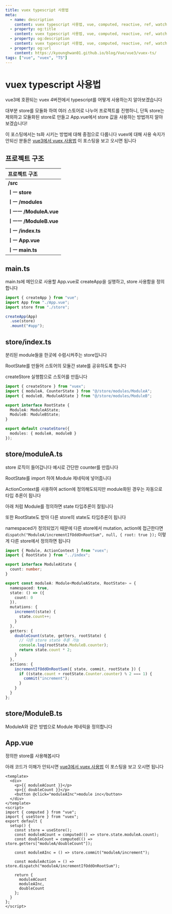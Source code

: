 ```yaml
---
title: vuex typescript 사용법
meta:
  - name: description
    content: vuex typescript 사용법, vue, computed, reactive, ref, watch, watchEffect, props, vuex, composable, typescript
  - property: og:title
    content: vuex typescript 사용법, vue, computed, reactive, ref, watch, watchEffect, props, vuex, composable, typescript
  - property: og:description
    content: vuex typescript 사용법, vue, computed, reactive, ref, watch, watchEffect, props, vuex, composable, typescript
  - property: og:url
    content: https://kyounghwan01.github.io/blog/Vue/vue3/vuex-ts/
tags: ["vue", "vuex", "TS"]
---
```


# vuex typescript 사용법

vue3에 호환되는 vuex 4버전에서 typescript를 어떻게 사용하는지 알아보겠습니다

대부분 store를 모듈화 하여 여러 스토어로 나누어 프로젝트를 진행하니, 단독 store는 제외하고 모듈화된 store로 만들고 App.vue에서 store 값을 사용하는 방법까지 알아보겠습니다!

이 포스팅에서는 ts화 시키는 방법에 대해 중점으로 다룹니다 vuex에 대해 사용 숙지가 안되신 분들은 [vue3에서 vuex 사용법](https://kyounghwan01.github.io/blog/Vue/vue3/composition-api-vuex/) 이 포스팅을 보고 오시면 됩니다

## 프로젝트 구조

| 프로젝트 구조           |
| :---------------------- |
| **/src**                |
| **ㅣㅡ store**          |
| **ㅣㅡ /modules**       |
| **ㅣㅡㅡ /ModuleA.vue** |
| **ㅣㅡㅡ /ModuleB.vue** |
| **ㅣㅡ /index.ts**      |
| **ㅣㅡ App.vue**        |
| **ㅣㅡ main.ts**        |

## main.ts

main.ts에 메인으로 사용할 App.vue로 createApp을 실행하고, store 사용함을 정의합니다

```ts
import { createApp } from "vue";
import App from "./App.vue";
import store from "./store";

createApp(App)
  .use(store)
  .mount("#app");
```

## store/index.ts

분리된 module들을 한곳에 수렴시켜주는 store입니다

RootState를 만들어 스토어의 모듈간 state를 공유하도록 합니다

createStore 실행함으로 스토어를 만듭니다

```ts {5-8,10}
import { createStore } from "vuex";
import { moduleA, CounterState } from "@/store/modules/ModuleA";
import { moduleB, ModuleAState } from "@/store/modules/ModuleB";

export interface RootState {
  ModuleA: ModuleAState;
  ModuleB: ModuleBState;
}

export default createStore({
  modules: { moduleA, moduleB }
});
```

## store/moduleA.ts

store 로직이 들어갑니다 예시로 간단한 counter를 만듭니다

RootState를 import 하여 Module 제네릭에 넣어줍니다

ActionContext를 사용하여 action에 정의해도되지만 module화된 경우는 자동으로 타입 추론이 됩니다

아래 처럼 Module를 정의하면 state 타입추론이 잘됩니다

또한 RootState도 받아 다른 store의 state도 타입추론이 됩니다

namespaced가 정의되었기 때문에 다른 store에서 mutation, action에 접근한다면 `dispatch("ModuleA/incrementIfOddOnRootSum", null, { root: true });` 이렇게 다른 store에서 정의하면 됩니다

```ts {8}
import { Module, ActionContext } from "vuex";
import { RootState } from "../index";

export interface ModuleAState {
  count: number;
}

export const moduleA: Module<ModuleAState, RootState> = {
  namespaced: true,
  state: () => ({
    count: 0
  }),
  mutations: {
    increment(state) {
      state.count++;
    }
  },
  getters: {
    doubleCount(state, getters, rootState) {
      // 다른 store state 추론 가능
      console.log(rootState.ModuleB.counter);
      return state.count * 2;
    }
  },
  actions: {
    incrementIfOddOnRootSum({ state, commit, rootState }) {
      if ((state.count + rootState.Counter.counter) % 2 === 1) {
        commit("increment");
      }
    }
  }
};
```

## store/ModuleB.ts

ModuleA와 같은 방법으로 Module 제네릭을 정의합니다

## App.vue

정의한 store를 사용해봅시다

아래 코드가 이해가 안되시면 [vue3에서 vuex 사용법](https://kyounghwan01.github.io/blog/Vue/vue3/composition-api-vuex/) 이 포스팅을 보고 오시면 됩니다

```vue
<template>
  <div>
    <p>{{ moduleACount }}</p>
    <p>{{ doubleCount }}</p>
    <button @click="moduleAInc">module inc</button>
  </div>
</template>
<script>
import { computed } from "vue";
import { useStore } from "vuex";
export default {
  setup() {
    const store = useStore();
    const moduleACount = computed(() => store.state.moduleA.count);
    const doubleCount = computed(() => store.getters["moduleA/doubleCount"]);

    const moduleAInc = () => store.commit("moduleA/increment");

    const moduleAction = () => store.dispatch("moduleA/incrementIfOddOnRootSum");

    return {
      moduleACount
      moduleAInc,
      doubleCount
    };
  }
};
</script>
```

<TagLinks />

<Comment />
